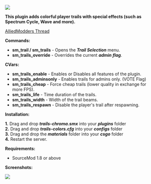 <img src="https://puu.sh/yDljr.png"></img>

<b>This plugin adds colorful player trails with special effects (such as Spectrum Cycle, Wave and more).</b>

<a href="https://forums.alliedmods.net/showthread.php?t=303515">AlliedModders Thread</a>

<b>Commands:</b>

+ <b>sm_trail / sm_trails</b> - Opens the <i><b>Trail Selection</b></i> menu.
+ <b>sm_trails_override</b> - Overrides the current <i><b>admin flag</b></i>.

<b>CVars:</b>

+ <b>sm_trails_enable</b> - Enables or Disables all features of the plugin.
+ <b>sm_trails_adminsonly</b> - Enables trails for admins only. (VOTE Flag)
+ <b>sm_trails_cheap</b> - Force cheap trails (lower quality in exchange for more FPS).
+ <b>sm_trails_life</b> - Time duration of the trails.
+ <b>sm_trails_width</b> - Width of the trail beams.
+ <b>sm_trails_respawn</b> - Disable the player's trail after respawning.

<b>Installation:</b><br>

<b>1.</b> Drag and drop <i><b>trails-chroma.smx</b></i> into your <i><b>plugins</b></i> folder<br>
<b>2.</b> Drag and drop <i><b>trails-colors.cfg</b></i> into your <i><b>configs</b></i> folder<br>
<b>3.</b> Drag and drop the <i><b>materials</b></i> folder into your <i><b>csgo</b></i> folder<br>
<b>4.</b> Restart the server.<br>

<b>Requirements:</b>

+ SourceMod 1.8 or above

<b>Screenshots:</b>

<img src="https://puu.sh/yDmQn.jpg"></img>
